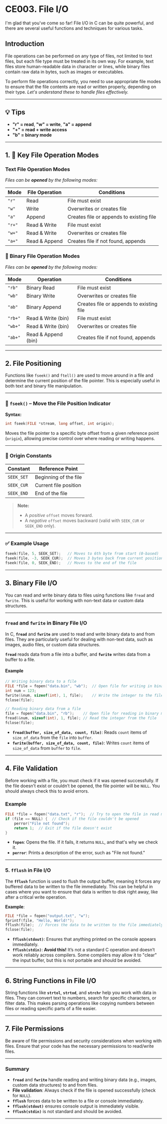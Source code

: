 # CE003. File I/O

I'm glad that you've come so far! File I/O in C can be quite powerful, and there are several useful functions and techniques for various tasks.

## Introduction

File operations can be performed on any type of files, not limited to text files, but each file type must be treated in its own way. For example, text files store human-readable data in character or lines, while binary files contain raw data in bytes, such as images or executables.

To perform file operations correctly, you need to use appropriate file modes to ensure that the file contents are read or written properly, depending on their type. *Let's understand these to handle files effectively.*

---

## 💡 Tips

- **"r" = read**, **"w" = write**, **"a" = append**  
- **"+" = read + write access**  
- **"b" = binary mode**

---

## 1. 📄 Key File Operation Modes

### Text File Operation Modes

*Files can be **opened** by the following modes:*

| Mode   | File Operation    | Conditions                               |
|--------|-------------------|------------------------------------------|
| `"r"`  | Read              | File must exist                          |
| `"w"`  | Write             | Overwrites or creates file               |
| `"a"`  | Append            | Creates file or appends to existing file |
| `"r+"` | Read & Write      | File must exist                          |
| `"w+"` | Read & Write      | Overwrites or creates file               |
| `"a+"` | Read & Append     | Creates file if not found, appends       |

### 🧊 Binary File Operation Modes

*Files can be **opened** by the following modes:*

| Mode   | Operation          | Conditions                                |
|--------|--------------------|-------------------------------------------|
| `"rb"` | Binary Read        | File must exist                           |
| `"wb"` | Binary Write       | Overwrites or creates file                |
| `"ab"` | Binary Append      | Creates file or appends to existing file  |
| `"rb+"`| Read & Write (bin) | File must exist                           |
| `"wb+"`| Read & Write (bin) | Overwrites or creates file                |
| `"ab+"`| Read & Append (bin)| Creates file if not found, appends        |

---

## 2. File Positioning

Functions like `fseek()` and `ftell()` are used to move around in a file and determine the current position of the file pointer. This is especially useful in both text and binary file manipulation.

---

### 🔁 `fseek()` – Move the File Position Indicator

**Syntax:**

```c
int fseek(FILE *stream, long offset, int origin);
```

Moves the file pointer to a specific byte offset from a given reference point (`origin`), allowing precise control over where reading or writing happens.

---

### 📍 Origin Constants

| Constant      | Reference Point        |
|---------------|------------------------|
| `SEEK_SET`    | Beginning of the file  |
| `SEEK_CUR`    | Current file position  |
| `SEEK_END`    | End of the file        |

> **Note:**  
>
> - A *positive* `offset` moves forward.  
> - A *negative* `offset` moves backward (valid with `SEEK_CUR` or `SEEK_END` only).

---

### ✅ Example Usage

```c
fseek(file, 5, SEEK_SET);   // Moves to 6th byte from start (0-based)
fseek(file, -3, SEEK_CUR);  // Moves 3 bytes back from current position
fseek(file, 0, SEEK_END);   // Moves to the end of the file
```

---

## 3. Binary File I/O

You can read and write binary data to files using functions like `fread` and `fwrite`. This is useful for working with non-text data or custom data structures.

---

### **`fread` and `fwrite` in Binary File I/O**

In C, **`fread`** and **`fwrite`** are used to read and write binary data to and from files. They are particularly useful for dealing with non-text data, such as images, audio files, or custom data structures.

**`fread`** reads data from a file into a buffer, and **`fwrite`** writes data from a buffer to a file.

#### Example

```c
// Writing binary data to a file
FILE *file = fopen("data.bin", "wb");  // Open file for writing in binary mode
int num = 123;
fwrite(&num, sizeof(int), 1, file);    // Write the integer to the file
fclose(file);

// Reading binary data from a file
file = fopen("data.bin", "rb");    // Open file for reading in binary mode
fread(&num, sizeof(int), 1, file); // Read the integer from the file
fclose(file);
```

- **`fread(buffer, size_of_data, count, file)`**: Reads `count` items of `size_of_data` from the `file` into `buffer`.
- **`fwrite(buffer, size_of_data, count, file)`**: Writes `count` items of `size_of_data` from `buffer` to `file`.

---

## 4. File Validation

Before working with a file, you must check if it was opened successfully. If the file doesn’t exist or couldn’t be opened, the file pointer will be `NULL`. You should always check this to avoid errors.

### Example

```c
FILE *file = fopen("data.txt", "r");  // Try to open the file in read mode
if (file == NULL) {  // Check if the file couldn't be opened
    perror("File not found");
    return 1;  // Exit if the file doesn't exist
}
```

- **`fopen`**: Opens the file. If it fails, it returns `NULL`, and that's why we check it.
- **`perror`**: Prints a description of the error, such as "File not found."

---

### 5. **`fflush` in File I/O**  

The **`fflush`** function is used to flush the output buffer, meaning it forces any buffered data to be written to the file immediately. This can be helpful in cases where you want to ensure that data is written to disk right away, like after a critical write operation.

**Example**:

```c
FILE *file = fopen("output.txt", "w");
fprintf(file, "Hello, World!");
fflush(file);  // Forces the data to be written to the file immediately
fclose(file);
```

- **`fflush(stdout)`**: Ensures that anything printed on the console appears immediately.
- **`fflush(stdin)`**: **Avoid this!** It’s not a standard C operation and doesn’t work reliably across compilers. Some compilers may allow it to "clear" the input buffer, but this is not portable and should be avoided.

---

## 6. String Functions in File I/O

String functions like **`strtol`**, **`strtod`**, and **`strchr`** help you work with data in files. They can convert text to numbers, search for specific characters, or filter data. This makes parsing operations like copying numbers between files or reading specific parts of a file easier.

---

## 7. File Permissions

   Be aware of file permissions and security considerations when working with files. Ensure that your code has the necessary permissions to read/write files.

---

### Summary

- **`fread`** and **`fwrite`** handle reading and writing binary data (e.g., images, custom data structures) to and from files.
- **File validation**: Always check if the file is opened successfully (check for `NULL`).
- **`fflush`** forces data to be written to a file or console immediately.
- **`fflush(stdout)`** ensures console output is immediately visible.
- **`fflush(stdin)`** is not standard and should be avoided.

---
